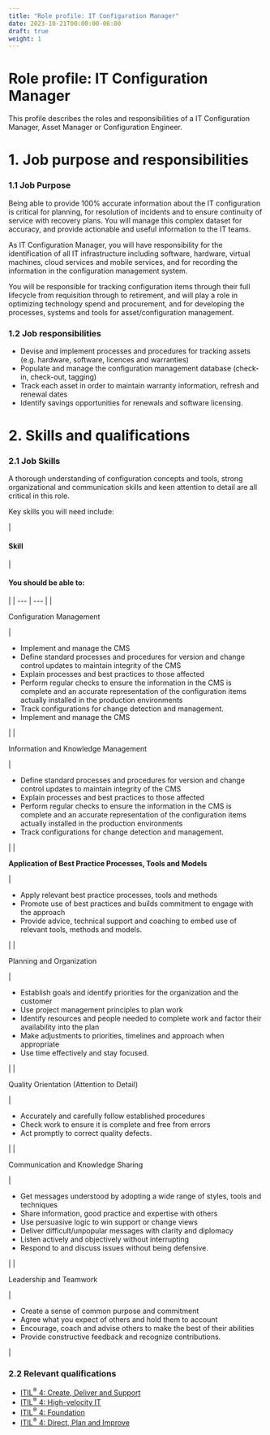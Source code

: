 ```yaml
---
title: "Role profile: IT Configuration Manager"
date: 2023-10-21T00:00:00-06:00
draft: true
weight: 1
---
```


# Role profile: IT Configuration Manager

This profile describes the roles and responsibilities of a IT Configuration Manager, Asset Manager or Configuration Engineer.

# 1. Job purpose and responsibilities

### 1.1 Job Purpose

Being able to provide 100% accurate information about the IT configuration is critical for planning, for resolution of incidents and to ensure continuity of service with recovery plans. You will manage this complex dataset for accuracy, and provide actionable and useful information to the IT teams.

As IT Configuration Manager, you will have responsibility for the identification of all IT infrastructure including software, hardware, virtual machines, cloud services and mobile services, and for recording the information in the configuration management system.

You will be responsible for tracking configuration items through their full lifecycle from requisition through to retirement, and will play a role in optimizing technology spend and procurement, and for developing the processes, systems and tools for asset/configuration management.

### 1.2 Job responsibilities

* Devise and implement processes and procedures for tracking assets (e.g. hardware, software, licences and warranties)
* Populate and manage the configuration management database (check-in, check-out, tagging)
* Track each asset in order to maintain warranty information, refresh and renewal dates
* Identify savings opportunities for renewals and software licensing.

# 2. Skills and qualifications

### 2.1 Job Skills

A thorough understanding of configuration concepts and tools, strong organizational and communication skills and keen attention to detail are all critical in this role.

Key skills you will need include:

| 
#### **Skill**

 | 

#### **You should be able to:**

 |
| --- | --- |
| 

Configuration Management

 | 

* Implement and manage the CMS
* Define standard processes and procedures for version and change control updates to maintain integrity of the CMS
* Explain processes and best practices to those affected
* Perform regular checks to ensure the information in the CMS is complete and an accurate representation of the configuration items actually installed in the production environments
* Track configurations for change detection and management.
* Implement and manage the CMS

 |
| 

Information and Knowledge Management

 | 

* Define standard processes and procedures for version and change control updates to maintain integrity of the CMS
* Explain processes and best practices to those affected
* Perform regular checks to ensure the information in the CMS is complete and an accurate representation of the configuration items actually installed in the production environments
* Track configurations for change detection and management.

 |
| 

**Application of Best Practice Processes, Tools and Models**

 | 

* Apply relevant best practice processes, tools and methods
* Promote use of best practices and builds commitment to engage with the approach
* Provide advice, technical support and coaching to embed use of relevant tools, methods and models.

 |
| 

Planning and Organization

 | 

* Establish goals and identify priorities for the organization and the customer
* Use project management principles to plan work
* Identify resources and people needed to complete work and factor their availability into the plan
* Make adjustments to priorities, timelines and approach when appropriate
* Use time effectively and stay focused.

 |
| 

Quality Orientation (Attention to Detail)

 | 

* Accurately and carefully follow established procedures
* Check work to ensure it is complete and free from errors
* Act promptly to correct quality defects.

 |
| 

Communication and Knowledge Sharing

 | 

* Get messages understood by adopting a wide range of styles, tools and techniques
* Share information, good practice and expertise with others
* Use persuasive logic to win support or change views
* Deliver difficult/unpopular messages with clarity and diplomacy
* Listen actively and objectively without interrupting
* Respond to and discuss issues without being defensive.

 |
| 

Leadership and Teamwork

 | 

* Create a sense of common purpose and commitment
* Agree what you expect of others and hold them to account
* Encourage, coach and advise others to make the best of their abilities
* Provide constructive feedback and recognize contributions.

 |

### 2.2 Relevant qualifications

* [ITIL<sup>®</sup> 4: Create, Deliver and Support](https://www.axelos.com/certifications/itil-service-management/managing-professional/create-deliver-and-support)
* [ITIL<sup>®</sup> 4: High-velocity IT](https://www.axelos.com/certifications/itil-service-management/managing-professional/high-velocity-it)
* [ITIL<sup>®</sup> 4: Foundation](https://www.axelos.com/certifications/itil-service-management/itil-4-foundation)
* [ITIL<sup>®</sup> 4: Direct, Plan and Improve](https://www.axelos.com/certifications/itil-service-management/managing-professional/direct-plan-and-improve)
